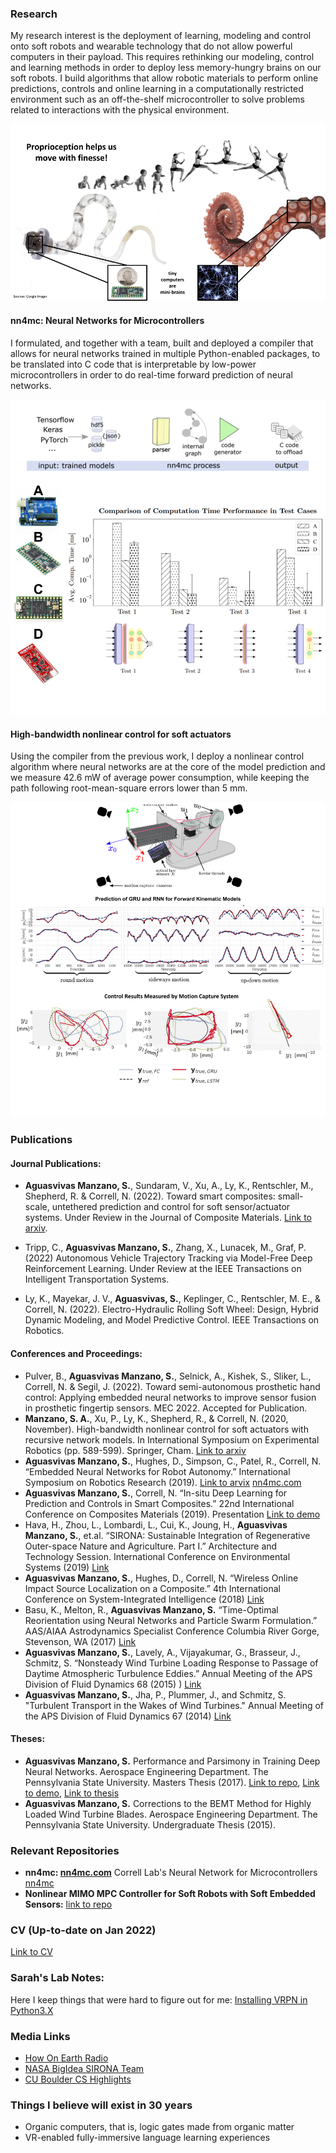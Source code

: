 ### Research

My research interest is the deployment of learning, modeling and control onto soft 
robots and wearable technology that do not allow powerful computers in their payload. 
This requires rethinking our modeling, control and learning methods in order 
to deploy less memory-hungry brains on our soft robots. I build algorithms that allow 
robotic materials to perform online predictions, controls and online learning in a 
computationally restricted environment such as an off-the-shelf microcontroller to 
solve problems related to interactions with the physical environment. 

![alt text](img/3mt_slide.png)

#### nn4mc: Neural Networks for Microcontrollers

I formulated, and together with a team, built and deployed a compiler that allows for neural networks trained in multiple Python-enabled packages, to be translated into C code that is interpretable by low-power microcontrollers in order to do real-time forward prediction of neural networks. 

![alt text](img/nn4mc_overview.png)


#### High-bandwidth nonlinear control for soft actuators

Using the compiler from the previous work, I deploy a nonlinear control algorithm where neural networks are at the core of the model prediction and we measure 42.6 mW of average power consumption, while keeping the path following root-mean-square errors lower than 5 mm. 

![alt text](img/iser2020.png)

### Publications

#### Journal Publications:

- **Aguasvivas Manzano, S.**, Sundaram, V., Xu, A., Ly, K., Rentschler, M., Shepherd, R. & Correll, N. (2022). Toward smart composites: small-scale, untethered prediction and control for soft sensor/actuator systems. Under Review in the Journal of Composite Materials. [Link to arxiv](https://arxiv.org/abs/2205.10940). 

- Tripp, C., **Aguasvivas Manzano, S.**, Zhang, X., Lunacek, M., Graf, P. (2022) Autonomous Vehicle Trajectory Tracking via Model-Free Deep Reinforcement Learning. Under Review at the IEEE Transactions on Intelligent Transportation Systems.

- Ly, K., Mayekar, J. V., **Aguasvivas, S.**, Keplinger, C., Rentschler, M. E., & Correll, N. (2022). Electro-Hydraulic Rolling Soft Wheel: Design, Hybrid Dynamic Modeling, and Model Predictive Control. IEEE Transactions on Robotics.

#### Conferences and Proceedings:

- Pulver, B., **Aguasvivas Manzano, S.**, Selnick, A., Kishek, S., Sliker, L., Correll, N. & Segil, J. (2022). Toward semi-autonomous prosthetic hand control: Applying embedded neural networks to improve sensor fusion in prosthetic fingertip sensors. MEC 2022. Accepted for Publication.
- **Manzano, S. A.**, Xu, P., Ly, K., Shepherd, R., & Correll, N. (2020, November). High-bandwidth nonlinear control for soft actuators with recursive network models. In International Symposium on Experimental Robotics (pp. 589-599). Springer, Cham. [Link to arxiv](https://arxiv.org/abs/2101.01139)
- **Aguasvivas Manzano, S.**, Hughes, D., Simpson, C., Patel, R., Correll, N. “Embedded Neural Networks for Robot Autonomy.” International Symposium on Robotics Research (2019). [Link to arvix](https://arxiv.org/abs/1911.03848) [nn4mc.com](https://nn4mc.com/)
- **Aguasvivas Manzano, S.**, Correll, N. “In-situ Deep Learning for Prediction and Controls in Smart Composites.” 22nd International Conference on Composites Materials (2019). Presentation [Link to demo](https://www.youtube.com/watch?time_continue=12&v=0X3X-foe6hc)
- Hava, H., Zhou, L., Lombardi, L., Cui, K., Joung, H., **Aguasvivas Manzano, S.**, et.al. “SIRONA: Sustainable Integration of Regenerative Outer-space Nature and Agriculture. Part I.” Architecture and Technology Session. International Conference on Environmental Systems (2019) [Link](https://ttu-ir.tdl.org/handle/2346/84413)
- **Aguasvivas Manzano, S.**, Hughes, D., Correll, N. “Wireless Online Impact Source Localization on a Composite.” 4th International Conference on System-Integrated Intelligence (2018) [Link](https://www.youtube.com/watch?v=0UA5F83giOA)
- Basu, K., Melton, R., **Aguasvivas Manzano, S.** “Time-Optimal Reorientation using Neural Networks and Particle Swarm Formulation.” AAS/AIAA Astrodynamics Specialist Conference Columbia River Gorge, Stevenson, WA (2017) [Link](http://www.univelt.com/book=6408)
- **Aguasvivas Manzano, S.**, Lavely, A., Vijayakumar, G., Brasseur, J., Schmitz, S. “Nonsteady Wind Turbine Loading Response to Passage of Daytime Atmospheric Turbulence Eddies.” Annual Meeting of the APS Division of Fluid Dynamics 68 (2015)
) [Link](https://www.youtube.com/watch?v=0UA5F83giOA)
- **Aguasvivas Manzano, S.**, Jha, P., Plummer, J., and Schmitz, S. "Turbulent Transport in the Wakes of Wind Turbines." Annual Meeting of the APS Division of Fluid Dynamics 67 (2014) [Link](https://www.youtube.com/watch?v=2V_Vn-EWB5Q&t=82s)

#### Theses:

- **Aguasvivas Manzano, S.** Performance and Parsimony in Training Deep Neural Networks. Aerospace Engineering Department. The Pennsylvania State University. Masters Thesis (2017). [Link to repo](https://github.com/sarahaguasvivas/my_own_neural_network), [Link to demo](https://www.youtube.com/watch?v=GtuhoghSXg0&t=), [Link to thesis](https://etda.libraries.psu.edu/catalog/13814sia5396)
- **Aguasvivas Manzano, S.** Corrections to the BEMT Method for Highly Loaded Wind Turbine Blades. Aerospace Engineering Department. The Pennsylvania State University. Undergraduate Thesis (2015).

### Relevant Repositories

- **nn4mc: [nn4mc.com](https://nn4mc.com/)** Correll Lab's Neural Network for Microcontrollers [nn4mc](https://github.com/correlllab/nn4mc)
- **Nonlinear MIMO MPC Controller for Soft Robots with Soft Embedded Sensors:** 
    [link to repo](https://github.com/sarahaguasvivas/gpc_controller)

### CV (Up-to-date on Jan 2022)

[Link to CV](https://github.com/sarahaguasvivas/sarahaguasvivas.github.io/blob/master/docs/CV_AguasvivasManzano_Sarah.pdf)

### Sarah's Lab Notes:

Here I keep things that were hard to figure out for me: 
[Installing VRPN in Python3.X](https://github.com/sarahaguasvivas/sarahaguasvivas.github.io/blob/master/lab_notes/vrpn_client.md)

### Media Links
- [How On Earth Radio](https://howonearthradio.org/archives/tag/sarah-aguasvivas)
- [NASA BigIdea SIRONA Team](https://www.colorado.edu/engineering/2019/05/30/all-woman-engineering-team-earns-most-innovative-award-nasa-mars-competition)
- [CU Boulder CS Highlights](https://www.colorado.edu/cs/2018/09/13/joke-him-i-still-live-my-life-sometimes-dangerously-optimistic-sarah-aguasvivas-manzano)

### Things I believe will exist in 30 years
- Organic computers, that is, logic gates made from organic matter
- VR-enabled fully-immersive language learning experiences
